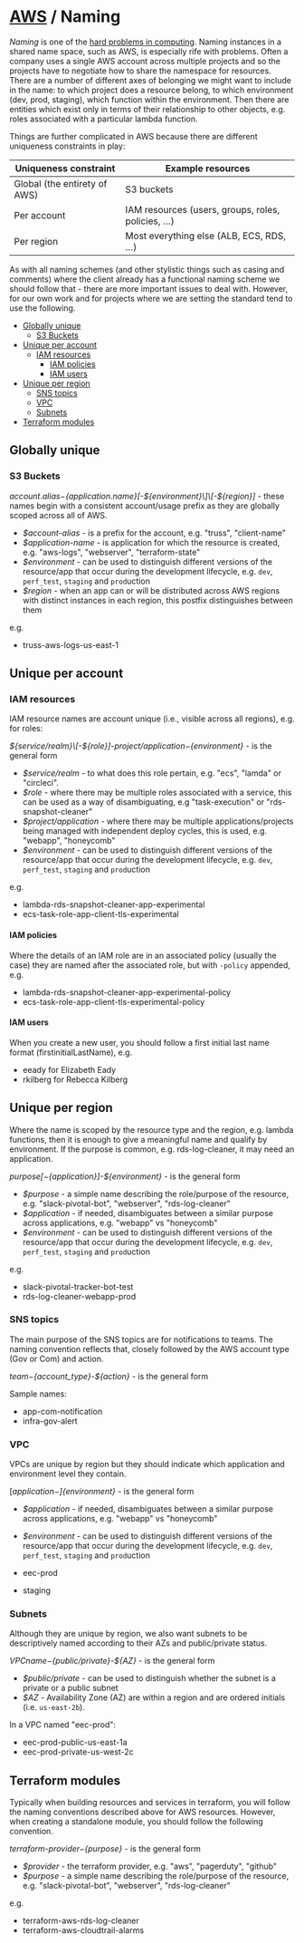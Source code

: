 # [AWS](README.md) / Naming

*Naming* is one of the [hard problems in computing](https://martinfowler.com/bliki/TwoHardThings.html). Naming instances in a shared name space, such as AWS, is especially rife with problems. Often a company uses a single AWS account across multiple projects and so the projects have to negotiate how to share the namespace for resources. There are a number of different axes of belonging we might want to include in the name: to which project does a resource belong, to which environment (dev, prod, staging), which function within the environment. Then there are entities which exist only in terms of their relationship to other objects, e.g. roles associated with a particular lambda function.

Things are further complicated in AWS because there are different uniqueness constraints in play:

| Uniqueness constraint | Example resources
| --- | ---
| Global (the entirety of AWS) | S3 buckets
| Per account | IAM resources (users, groups, roles, policies, …)
| Per region | Most everything else (ALB, ECS, RDS, …)

As with all naming schemes (and other stylistic things such as casing and comments) where the client already has a functional naming scheme we should follow that - there are more important issues to deal with. However, for our own work and for projects where we are setting the standard tend to use the following.

<!-- toc -->

* [Globally unique](#globally-unique)
  * [S3 Buckets](#s3-buckets)
* [Unique per account](#unique-per-account)
  * [IAM resources](#iam-resources)
    * [IAM policies](#iam-policies)
    * [IAM users](#iam-users)
* [Unique per region](#unique-per-region)
  * [SNS topics](#sns-topics)
  * [VPC](#vpc)
  * [Subnets](#subnets)
* [Terraform modules](#terraform-modules)

<!-- Regenerate with "pre-commit run -a markdown-toc" -->

<!-- tocstop -->

## Globally unique

### S3 Buckets

*${account.alias}-${application.name}\[-${environment}\]\[-${region}\]* - these names begin with a consistent account/usage prefix as they are globally scoped across all of AWS.

* *$account-alias* - is a prefix for the account, e.g. "truss", "client-name"
* *$application-name* - is application for which the resource is created, e.g. "aws-logs", "webserver", "terraform-state"
* *$environment* - can be used to distinguish different versions of the resource/app that occur during the development lifecycle, e.g. `dev`, `perf_test`, `staging` and `prod`uction
* *$region* - when an app can or will be distributed across AWS regions with distinct instances in each region, this postfix distinguishes between them

e.g.

* truss-aws-logs-us-east-1

## Unique per account

### IAM resources

IAM resource names are account unique (i.e., visible across all regions), e.g. for roles:

*${service/realm}\[-${role}\]-${project/application}-${environment}* - is the general form

* *$service/realm* - to what does this role pertain, e.g. "ecs", "lamda" or "circleci".
* *$role* - where there may be multiple roles associated with a service, this can be used as a way of disambiguating, e.g "task-execution" or "rds-snapshot-cleaner"
* *$project/application* - where there may be multiple applications/projects being managed with independent deploy cycles, this is used, e.g. "webapp", "honeycomb"
* *$environment* - can be used to distinguish different versions of the resource/app that occur during the development lifecycle, e.g. `dev`, `perf_test`, `staging` and `prod`uction

e.g.

* lambda-rds-snapshot-cleaner-app-experimental
* ecs-task-role-app-client-tls-experimental

#### IAM policies

Where the details of an IAM role are in an associated policy (usually the case) they are named after the associated role, but with `-policy` appended, e.g.

* lambda-rds-snapshot-cleaner-app-experimental-policy
* ecs-task-role-app-client-tls-experimental-policy

#### IAM users

When you create a new user, you should follow a first initial last name format (firstinitialLastName), e.g.

* eeady for Elizabeth Eady
* rkilberg for Rebecca Kilberg

## Unique per region

Where the name is scoped by the resource type and the region, e.g. lambda functions, then it is enough to give a meaningful name and qualify by environment. If the purpose is common, e.g. rds-log-cleaner, it may need an application.

*${purpose}[-${application}]-${environment}* - is the general form

* *$purpose* - a simple name describing the role/purpose of the resource, e.g. "slack-pivotal-bot", "webserver", "rds-log-cleaner"
* *$application* - if needed, disambiguates between a similar purpose across applications, e.g. "webapp" vs "honeycomb"
* *$environment* - can be used to distinguish different versions of the resource/app that occur during the development lifecycle, e.g. `dev`, `perf_test`, `staging` and `prod`uction

e.g.

* slack-pivotal-tracker-bot-test
* rds-log-cleaner-webapp-prod

### SNS topics

The main purpose of the SNS topics are for notifications to teams. The naming convention reflects that, closely followed by the AWS account type (Gov or Com) and action.

*${team}-${account_type}-${action}* - is the general form

Sample names:

* app-com-notification
* infra-gov-alert

### VPC

VPCs are unique by region but they should indicate which application and environment level they contain.

[*${application}-]${environment}* - is the general form

* *$application* - if needed, disambiguates between a similar purpose across applications, e.g. "webapp" vs "honeycomb"
* *$environment* - can be used to distinguish different versions of the resource/app that occur during the development lifecycle, e.g. `dev`, `perf_test`, `staging` and `prod`uction

* eec-prod
* staging

### Subnets

Although they are unique by region, we also want subnets to be descriptively named according to their AZs and public/private status.

*${VPC name}-${public/private}-${AZ}* - is the general form

* *$public/private* - can be used to distinguish whether the subnet is a private or a public subnet
* *$AZ* - Availability Zone (AZ) are within a region and are ordered initials (i.e. `us-east-2b`).

In a VPC named "eec-prod":

* eec-prod-public-us-east-1a
* eec-prod-private-us-west-2c

## Terraform modules

Typically when building resources and services in terraform, you will follow the naming conventions described above for AWS resources. However, when creating a standalone module, you should follow the following convention.

*terraform-${provider}-${purpose}* - is the general form

* *$provider* - the terraform provider, e.g. "aws", "pagerduty", "github"
* *$purpose* - a simple name describing the role/purpose of the resource, e.g. "slack-pivotal-bot", "webserver", "rds-log-cleaner"

e.g.

* terraform-aws-rds-log-cleaner
* terraform-aws-cloudtrail-alarms
